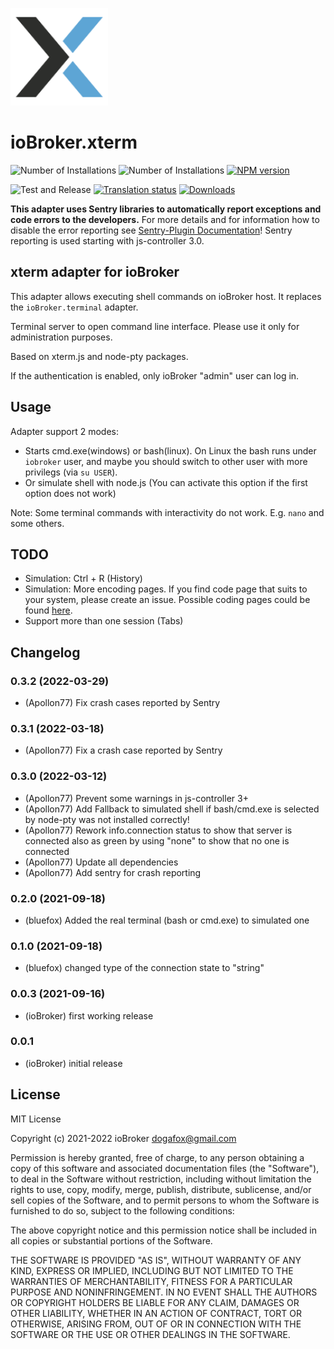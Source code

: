![Logo](admin/xterm.png)
# ioBroker.xterm

![Number of Installations](http://iobroker.live/badges/xterm-installed.svg)
![Number of Installations](http://iobroker.live/badges/xterm-stable.svg)
[![NPM version](http://img.shields.io/npm/v/iobroker.xterm.svg)](https://www.npmjs.com/package/iobroker.xterm)

![Test and Release](https://github.com/ioBroker/ioBroker.xterm/workflows/Test%20and%20Release/badge.svg)
[![Translation status](https://weblate.iobroker.net/widgets/adapters/-/xterm/svg-badge.svg)](https://weblate.iobroker.net/engage/adapters/?utm_source=widget)
[![Downloads](https://img.shields.io/npm/dm/iobroker.xterm.svg)](https://www.npmjs.com/package/iobroker.xterm)

**This adapter uses Sentry libraries to automatically report exceptions and code errors to the developers.** For more details and for information how to disable the error reporting see [Sentry-Plugin Documentation](https://github.com/ioBroker/plugin-sentry#plugin-sentry)! Sentry reporting is used starting with js-controller 3.0.

## xterm adapter for ioBroker
This adapter allows executing shell commands on ioBroker host. It replaces the `ioBroker.terminal` adapter.

Terminal server to open command line interface. 
Please use it only for administration purposes.

Based on xterm.js and node-pty packages. 

If the authentication is enabled, only ioBroker "admin" user can log in.

## Usage
Adapter support 2 modes: 
- Starts cmd.exe(windows) or bash(linux). On Linux the bash runs under `iobroker` user, and maybe you should switch to other user with more privilegs (via `su USER`).
- Or simulate shell with node.js (You can activate this option if the first option does not work)

Note: Some terminal commands with interactivity do not work. E.g. `nano` and some others.  

## TODO
- Simulation: Ctrl + R (History)
- Simulation: More encoding pages. If you find code page that suits to your system, please create an issue. Possible coding pages could be found [here](https://github.com/ashtuchkin/iconv-lite/wiki/Supported-Encodings).
- Support more than one session (Tabs)

<!--
	Placeholder for the next version (at the beginning of the line):
	### __WORK IN PROGRESS__
-->

## Changelog
### 0.3.2 (2022-03-29)
* (Apollon77) Fix crash cases reported by Sentry

### 0.3.1 (2022-03-18)
* (Apollon77) Fix a crash case reported by Sentry

### 0.3.0 (2022-03-12)
* (Apollon77) Prevent some warnings in js-controller 3+
* (Apollon77) Add Fallback to simulated shell if bash/cmd.exe is selected by node-pty was not installed correctly!
* (Apollon77) Rework info.connection status to show that server is connected also as green by using "none" to show that no one is connected
* (Apollon77) Update all dependencies
* (Apollon77) Add sentry for crash reporting

### 0.2.0 (2021-09-18)
* (bluefox) Added the real terminal (bash or cmd.exe) to simulated one

### 0.1.0 (2021-09-18)
* (bluefox) changed type of the connection state to "string"

### 0.0.3 (2021-09-16)
* (ioBroker) first working release

### 0.0.1
* (ioBroker) initial release

## License
MIT License

Copyright (c) 2021-2022 ioBroker <dogafox@gmail.com>

Permission is hereby granted, free of charge, to any person obtaining a copy
of this software and associated documentation files (the "Software"), to deal
in the Software without restriction, including without limitation the rights
to use, copy, modify, merge, publish, distribute, sublicense, and/or sell
copies of the Software, and to permit persons to whom the Software is
furnished to do so, subject to the following conditions:

The above copyright notice and this permission notice shall be included in all
copies or substantial portions of the Software.

THE SOFTWARE IS PROVIDED "AS IS", WITHOUT WARRANTY OF ANY KIND, EXPRESS OR
IMPLIED, INCLUDING BUT NOT LIMITED TO THE WARRANTIES OF MERCHANTABILITY,
FITNESS FOR A PARTICULAR PURPOSE AND NONINFRINGEMENT. IN NO EVENT SHALL THE
AUTHORS OR COPYRIGHT HOLDERS BE LIABLE FOR ANY CLAIM, DAMAGES OR OTHER
LIABILITY, WHETHER IN AN ACTION OF CONTRACT, TORT OR OTHERWISE, ARISING FROM,
OUT OF OR IN CONNECTION WITH THE SOFTWARE OR THE USE OR OTHER DEALINGS IN THE
SOFTWARE.
